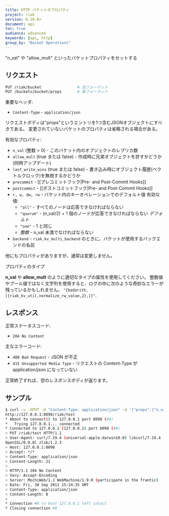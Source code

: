 ```yaml
---
title: HTTP バケットのプロパティ
project: riak
version: 0.10.0+
document: api
toc: true
audience: advanced
keywords: [api, http]
group_by: "Bucket Operations"
---
```


"n_val" や "allow_mult" といったバケットプロパティをセットする

## リクエスト

```bash
PUT /riak/bucket                # 旧フォーマット
PUT /buckets/bucket/props       # 新フォーマット
```

重要なヘッダ:

* `Content-Type` - `application/json`

リクエストボディは"props"というエントリを1つ含むJSONオブジェクトにすべきである。
変更されていないバケットのプロパティは省略される場合がある。

有効なプロパティ:

* `n_val` (整数 > 0) - このバケット内のオブジェクトのレプリカ数
* `allow_mult` (true または false) - 作成時に兄弟オブジェクトを許すかどうか
(同時アップデート)
* `last_write_wins` (true または false) - 書き込み時にオブジェクト履歴(ベクトルクロック)を無視するかどうか
* `precommit` - [[プレコミットフック|Pre- and Post-Commit Hooks]]
* `postcommit` - [[ポストコミットフック|Pre- and Post-Commit Hooks]]
* `r, w, dw, rw` - バケット内のキーオペレーションでのデフォルト値
有効な値:
  * `"all"` - すべてのノードは応答できなければならない
  * `"quorum"` - (n_val/2) + 1 個のノードが応答できなければならない *デフォルト*
  * `"one"` - 1 と同じ
  * *整数* - n_val 未満でなければならない
* `backend` - `riak_kv_multi_backend` のときに、バケットが使用するバックエンドの名前

他にもプロパティがありますが、通常は変更しません。

<div class="note">
<div class="title">プロパティのタイプ</div>
<p><strong>n_val</strong> や <strong>allow_mult</strong> のように適切なタイプの属性を使用してください。
整数値やブール値ではなく文字列を使用すると、ログの中に次のような奇妙なエラーが残っているかもしれません。
<code>"{badarith,[{riak_kv_util,normalize_rw_value,2},]}"</code>.</p>
</div>

## レスポンス

正常ステータスコード:

* `204 No Content`

主なエラーコード:

* `400 Bad Request` - JSON が不正
* `415 Unsupported Media Type` - リクエストの Content-Type が application/json になっていない

正常終了すれば、空のレスポンスボディが返ります。

## サンプル

```bash
$ curl -v -XPUT -H "Content-Type: application/json" -d '{"props":{"n_val":5}}'
http://127.0.0.1:8098/riak/test
* About to connect() to 127.0.0.1 port 8098 (#0)
*   Trying 127.0.0.1... connected
* Connected to 127.0.0.1 (127.0.0.1) port 8098 (#0)
> PUT /riak/test HTTP/1.1
> User-Agent: curl/7.19.4 (universal-apple-darwin10.0) libcurl/7.19.4
OpenSSL/0.9.8l zlib/1.2.3
> Host: 127.0.0.1:8098
> Accept: */*
> Content-Type: application/json
> Content-Length: 21
>
< HTTP/1.1 204 No Content
< Vary: Accept-Encoding
< Server: MochiWeb/1.1 WebMachine/1.9.0 (participate in the frantic)
< Date: Fri, 30 Sep 2011 15:24:35 GMT
< Content-Type: application/json
< Content-Length: 0
<
* Connection #0 to host 127.0.0.1 left intact
* Closing connection #0
```
